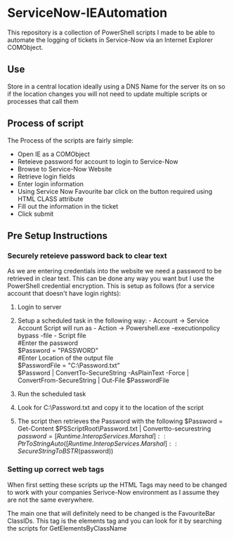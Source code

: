 # ServiceNow-IEAutomation

This repository is a collection of PowerShell scripts I made to be able to automate the logging of tickets in Service-Now via an Internet Explorer COMObject.

## Use
Store in a central location ideally using a DNS Name for the server its on so if the location changes you will not need to update multiple scripts or processes that call them

## Process of script
The Process of the scripts are fairly simple:
  - Open IE as a COMObject
  - Reteieve password for account to login to Service-Now
  - Browse to Service-Now Website
  - Retrieve login fields
  - Enter login information
  - Using Service Now Favourite bar click on the button required using HTML CLASS attribute
  - Fill out the information in the ticket
  - Click submit

## Pre Setup Instructions

### Securely reteieve password back to clear text
As we are entering credentials into the website we need a password to be retrieved in clear text. This can be done any way you want but I use the PowerShell credential encryption. This is setup as follows (for a service account that doesn't have login rights):
  1. Login to server
  2. Setup a scheduled task in the following way:
    - Account -> Service Account Script will run as
    - Action -> Powershell.exe -executionpolicy bypass -file <Path to script snippet below>
    - Script file <br />
      #Enter the password <br />
      $Password = "PASSWORD" <br />
      #Enter Location of the output file <br />
      $PasswordFile = "C:\Password.txt" <br />
      $Password | ConvertTo-SecureString -AsPlainText -Force | ConvertFrom-SecureString | Out-File $PasswordFile <br />

 3. Run the scheduled task
 4. Look for C:\Password.txt and copy it to the location of the script
 5. The script then retrieves the Password with the following
    $Password = Get-Content $PSScriptRoot\Password.txt | Convertto-securestring
    $password = [Runtime.InteropServices.Marshal]::PtrToStringAuto([Runtime.InteropServices.Marshal]::SecureStringToBSTR($password))

 
### Setting up correct web tags
When first setting these scripts up the HTML Tags may need to be changed to work with your companies Serivce-Now environment as I assume they are not the same everywhere.

The main one that will definitely need to be changed is the FavouriteBar ClassIDs.
This tag is the elements tag and you can look for it by searching the scripts for GetElementsByClassName

